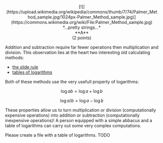 <center>
[![](https://upload.wikimedia.org/wikipedia/commons/thumb/7/74/Palmer_Method_sample.jpg/1024px-Palmer_Method_sample.jpg)](https://commons.wikimedia.org/wiki/File:Palmer_Method_sample.jpg)
</center>

<center>
*...pretty strings...*
</center>

<center>
**A**
</center>

<center>
(2 points)
</center>

Addition and subtraction require far fewer operations then multiplication
and division.
This observation lies at the heart two interesting old calculating methods:

- [the slide rule](https://en.wikipedia.org/wiki/Slide_rule)
- [tables of logarithms](https://en.wikipedia.org/wiki/Mathematical_table#Tables_of_logarithms)

Both of these methods use the very usefull property of logarithms:

$$
\log{a b} = \log{a} + \log{b}
$$

$$
\log{a / b} = \log{a} - \log{b}
$$

These properties allow us to turn multiplication or division (computationally expensive operations)
into addition or subtraction (computationally inexpensive operations)! A person equipped with 
a simple abbacus and a table of logarithms can carry out some very complex computations.

Please create a file with a table of logarithms. TODO
